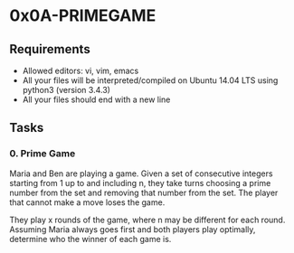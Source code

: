 # 0x0A-PRIMEGAME

## Requirements

- Allowed editors: vi, vim, emacs
- All your files will be interpreted/compiled on Ubuntu 14.04 LTS using python3 (version 3.4.3)
- All your files should end with a new line

## Tasks

### 0. Prime Game

Maria and Ben are playing a game. Given a set of consecutive integers starting from 1 up to and including n, they take turns choosing a prime number from the set and removing that number from the set. The player that cannot make a move loses the game.

They play x rounds of the game, where n may be different for each round. Assuming Maria always goes first and both players play optimally, determine who the winner of each game is.

